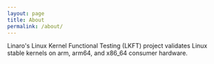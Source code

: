 ```yaml
---
layout: page
title: About
permalink: /about/
---
```


Linaro's Linux Kernel Functional Testing (LKFT) project validates Linux stable
kernels on arm, arm64, and x86_64 consumer hardware.

[linaro-organization]: https://linaro.org
